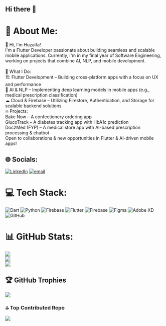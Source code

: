 ## Hi there 👋

# 💫 About Me:
👋 Hi, I'm Huzaifa!<br>I'm a Flutter Developer passionate about building seamless and scalable mobile applications. Currently, I'm in my final year of Software Engineering, working on projects that combine AI, NLP, and mobile development.<br><br>🚀 What I Do:<br>🏗 Flutter Development – Building cross-platform apps with a focus on UX and performance<br>🤖 AI & NLP – Implementing deep learning models in mobile apps (e.g., medical prescription classification)<br>☁ Cloud & Firebase – Utilizing Firestore, Authentication, and Storage for scalable backend solutions<br>🔥 Projects:<br>Bake Now – A confectionery ordering app<br>GlucoTrack – A diabetes tracking app with HbA1c prediction<br>Doc2Med (FYP) – A medical store app with AI-based prescription processing & chatbot<br> Open to collaborations & new opportunities in Flutter & AI-driven mobile apps!


## 🌐 Socials:
[![LinkedIn](https://img.shields.io/badge/LinkedIn-%230077B5.svg?logo=linkedin&logoColor=white)](https://linkedin.com/in/https://www.linkedin.com/in/muhammad-huzaifa-9005aa23b/) [![email](https://img.shields.io/badge/Email-D14836?logo=gmail&logoColor=white)](mailto:muhammadhuzaifa5200@gmail.com) 

# 💻 Tech Stack:
![Dart](https://img.shields.io/badge/dart-%230175C2.svg?style=for-the-badge&logo=dart&logoColor=white) ![Python](https://img.shields.io/badge/python-3670A0?style=for-the-badge&logo=python&logoColor=ffdd54) ![Firebase](https://img.shields.io/badge/firebase-%23039BE5.svg?style=for-the-badge&logo=firebase) ![Flutter](https://img.shields.io/badge/Flutter-%2302569B.svg?style=for-the-badge&logo=Flutter&logoColor=white) ![Firebase](https://img.shields.io/badge/firebase-a08021?style=for-the-badge&logo=firebase&logoColor=ffcd34) ![Figma](https://img.shields.io/badge/figma-%23F24E1E.svg?style=for-the-badge&logo=figma&logoColor=white) ![Adobe XD](https://img.shields.io/badge/Adobe%20XD-470137?style=for-the-badge&logo=Adobe%20XD&logoColor=#FF61F6) ![GitHub](https://img.shields.io/badge/github-%23121011.svg?style=for-the-badge&logo=github&logoColor=white)
# 📊 GitHub Stats:
![](https://github-readme-stats.vercel.app/api?username=H-M-Huzaifa&theme=dark&hide_border=false&include_all_commits=true&count_private=true)<br/>
![](https://nirzak-streak-stats.vercel.app/?user=H-M-Huzaifa&theme=dark&hide_border=false)<br/>
![](https://github-readme-stats.vercel.app/api/top-langs/?username=H-M-Huzaifa&theme=dark&hide_border=false&include_all_commits=true&count_private=true&layout=compact)

## 🏆 GitHub Trophies
![](https://github-profile-trophy.vercel.app/?username=H-M-Huzaifa&theme=radical&no-frame=false&no-bg=true&margin-w=4)

### 🔝 Top Contributed Repo
![](https://github-contributor-stats.vercel.app/api?username=H-M-Huzaifa&limit=5&theme=dark&combine_all_yearly_contributions=true)

<!-- Proudly created with GPRM ( https://gprm.itsvg.in ) -->
